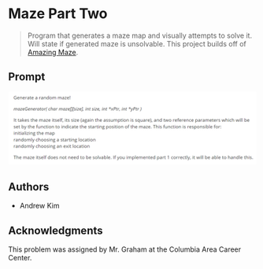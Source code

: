 # Maze Part Two

> Program that generates a maze map and visually attempts to solve it. Will state if generated maze is unsolvable.
> This project builds off of [Amazing Maze](https://github.com/ahkim3/Amazing-Maze).

## Prompt

![Maze Part Two](https://github.com/ahkim3/Maze-Part-Two/blob/main/Maze%20Part%20Two%20Prompt.png?raw=true "Prompt")

## Authors
- Andrew Kim

## Acknowledgments

This problem was assigned by Mr. Graham at the Columbia Area Career Center.
